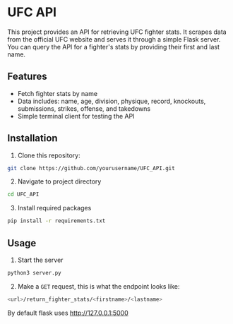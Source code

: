 # UFC API

This project provides an API for retrieving UFC fighter stats. It scrapes data from the official UFC website and serves it through a simple Flask server. You can query the API for a fighter's stats by providing their first and last name.

## Features

- Fetch fighter stats by name
- Data includes: name, age, division, physique, record, knockouts, submissions, strikes, offense, and takedowns
- Simple terminal client for testing the API

## Installation

1. Clone this repository:
```sh
git clone https://github.com/yourusername/UFC_API.git
```

2. Navigate to project directory
```sh
cd UFC_API
```

3. Install required packages
```sh
pip install -r requirements.txt
```

## Usage

1. Start the server
```sh
python3 server.py
```

2. Make a `GET` request, this is what the endpoint looks like:
```sh
<url>/return_fighter_stats/<firstname>/<lastname>
```
By default flask uses http://127.0.0.1:5000